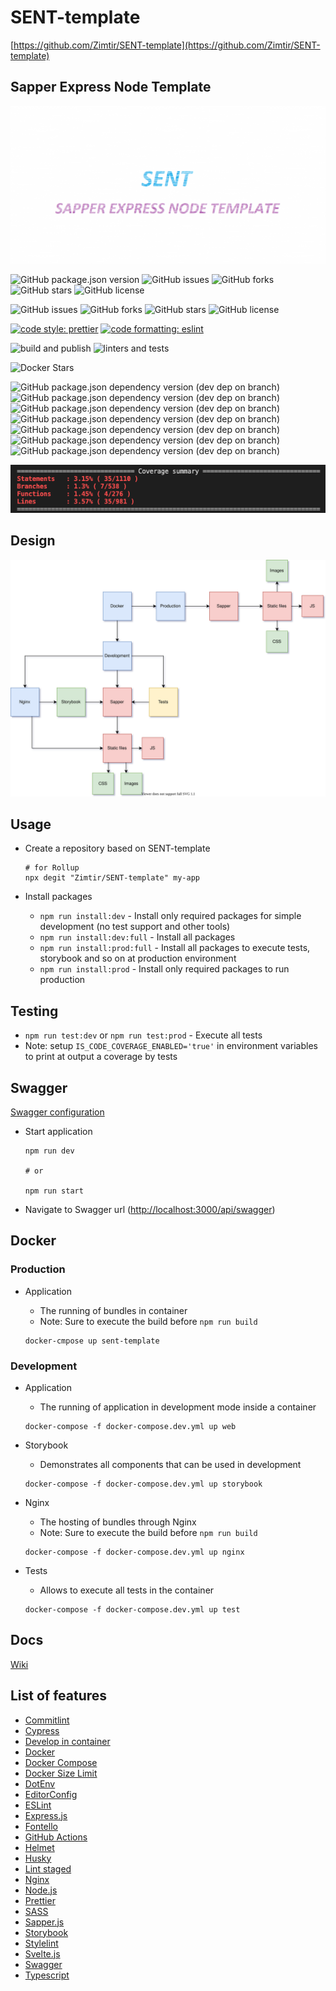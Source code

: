 # SENT-template

[https://github.com/Zimtir/SENT-template](https://github.com/Zimtir/SENT-template)

## Sapper Express Node Template

![Logo](https://github.com/Zimtir/SENT-template/blob/master/public/assets/img/logo.png?raw=true)

![GitHub package.json version](https://img.shields.io/github/package-json/v/Zimtir/SENT-template?style=for-the-badge)
![GitHub issues](https://img.shields.io/github/issues/Zimtir/SENT-template)
![GitHub forks](https://img.shields.io/github/forks/Zimtir/SENT-template)
![GitHub stars](https://img.shields.io/github/stars/Zimtir/SENT-template)
![GitHub license](https://img.shields.io/github/license/Zimtir/SENT-template)

![GitHub issues](https://img.shields.io/github/issues/Zimtir/SENT-template)
![GitHub forks](https://img.shields.io/github/forks/Zimtir/SENT-template)
![GitHub stars](https://img.shields.io/github/stars/Zimtir/SENT-template)
![GitHub license](https://img.shields.io/github/license/Zimtir/SENT-template)

[![code style: prettier](https://img.shields.io/badge/code_style-prettier-ff69b4.svg?style=flat-square)](https://github.com/prettier/prettier?style=for-the-badge)
[![code formatting: eslint](https://img.shields.io/badge/code%20linter-eslint-brightgreen?style=flat-square)](https://github.com/eslint/eslint?style=for-the-badge)

![build and publish](https://github.com/Zimtir/SENT-template/workflows/build%20and%20publish/badge.svg?style=for-the-badge)
![linters and tests](https://github.com/Zimtir/SENT-template/workflows/linters%20and%20tests/badge.svg?style=for-the-badge)

![Docker Stars](https://img.shields.io/docker/stars/9e3u2f0b1/sent-template?logo=Docker&style=for-the-badge)

![GitHub package.json dependency version (dev dep on branch)](https://img.shields.io/github/package-json/dependency-version/Zimtir/sent-template/dev/rollup?color=green&style=for-the-badge)
![GitHub package.json dependency version (dev dep on branch)](https://img.shields.io/github/package-json/dependency-version/Zimtir/sent-template/dev/sapper?color=green&style=for-the-badge)
![GitHub package.json dependency version (dev dep on branch)](https://img.shields.io/github/package-json/dependency-version/Zimtir/sent-template/dev/svelte?color=green&style=for-the-badge)
![GitHub package.json dependency version (dev dep on branch)](https://img.shields.io/github/package-json/dependency-version/Zimtir/sent-template/dev/fontello-cli?color=green&style=for-the-badge)
![GitHub package.json dependency version (dev dep on branch)](https://img.shields.io/github/package-json/dependency-version/Zimtir/sent-template/dev/typescript?color=green&style=for-the-badge)
![GitHub package.json dependency version (dev dep on branch)](https://img.shields.io/github/package-json/dependency-version/Zimtir/sent-template/dev/dotenv?color=green&style=for-the-badge)
![GitHub package.json dependency version (dev dep on branch)](https://img.shields.io/github/package-json/dependency-version/Zimtir/sent-template/swagger-ui-express?color=green&style=for-the-badge)

![Coverage by tests](https://github.com/Zimtir/SENT-template/blob/master/public/assets/img/coverage.png?raw=true)

## Design

![Design](./design/architecture.svg)

## Usage

- Create a repository based on SENT-template

  ```shell
  # for Rollup
  npx degit "Zimtir/SENT-template" my-app
  ```

- Install packages
  - `npm run install:dev` - Install only required packages for simple development (no test support and other tools)
  - `npm run install:dev:full` - Install all packages
  - `npm run install:prod:full` - Install all packages to execute tests, storybook and so on at production environment
  - `npm run install:prod` - Install only required packages to run production

## Testing

- `npm run test:dev` or `npm run test:prod` - Execute all tests
- Note: setup `IS_CODE_COVERAGE_ENABLED='true'` in environment variables to print at output a coverage by tests

## Swagger

[Swagger configuration](./design/swagger.json)

- Start application

  ```shell
  npm run dev

  # or

  npm run start
  ```

- Navigate to Swagger url (<http://localhost:3000/api/swagger>)

## Docker

### Production

- Application

  - The running of bundles in container
  - Note: Sure to execute the build before `npm run build`

  ```shell
  docker-cmpose up sent-template
  ```

### Development

- Application

  - The running of application in development mode inside a container

  ```shell
  docker-compose -f docker-compose.dev.yml up web
  ```

- Storybook

  - Demonstrates all components that can be used in development

  ```shell
  docker-compose -f docker-compose.dev.yml up storybook
  ```

- Nginx

  - The hosting of bundles through Nginx
  - Note: Sure to execute the build before `npm run build`

  ```shell
  docker-compose -f docker-compose.dev.yml up nginx
  ```

- Tests

  - Allows to execute all tests in the container

  ```shell
  docker-compose -f docker-compose.dev.yml up test
  ```

## Docs

[Wiki](https://github.com/Zimtir/SENT-template/wiki)

## List of features

- [Commitlint](https://github.com/conventional-changelog/commitlint)
- [Cypress](https://docs.cypress.io/guides/overview/why-cypress.html#In-a-nutshell)
- [Develop in container](https://code.visualstudio.com/docs/remote/containers)
- [Docker](https://www.docker.com/)
- [Docker Compose](https://docs.docker.com/compose/)
- [Docker Size Limit](https://github.com/marketplace/actions/docker-image-size-limit)
- [DotEnv](https://github.com/motdotla/dotenv)
- [EditorConfig](https://editorconfig.org/)
- [ESLint](https://eslint.org/)
- [Express.js](https://www.npmjs.com/package/express)
- [Fontello](http://fontello.com/)
- [GitHub Actions](https://docs.github.com/en/actions)
- [Helmet](https://helmetjs.github.io/)
- [Husky](https://github.com/typicode/husky)
- [Lint staged](https://github.com/okonet/lint-staged)
- [Nginx](https://nginx.org/)
- [Node.js](https://nodejs.org/en/)
- [Prettier](https://prettier.io/)
- [SASS](https://sass-lang.com/documentation)
- [Sapper.js](https://sapper.svelte.dev/)
- [Storybook](https://storybook.js.org/)
- [Stylelint](https://github.com/stylelint/stylelint)
- [Svelte.js](https://svelte.dev/)
- [Swagger](https://swagger.io)
- [Typescript](https://www.typescriptlang.org/)
